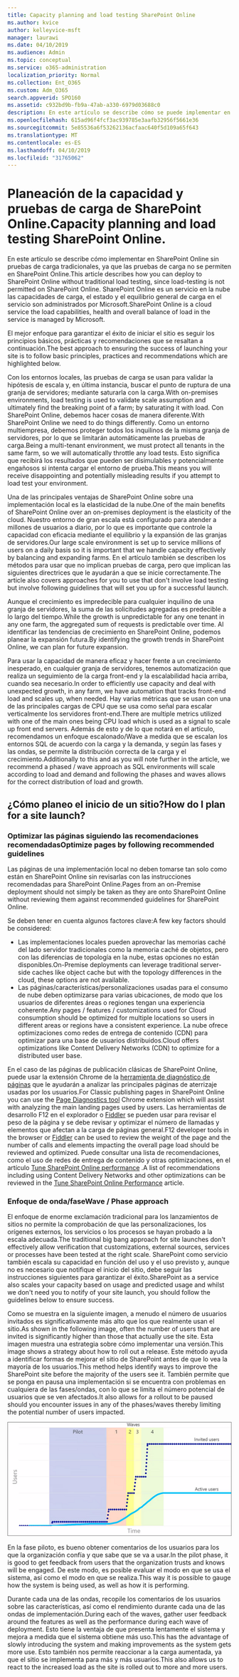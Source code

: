 ```yaml
---
title: Capacity planning and load testing SharePoint Online
ms.author: kvice
author: kelleyvice-msft
manager: laurawi
ms.date: 04/10/2019
ms.audience: Admin
ms.topic: conceptual
ms.service: o365-administration
localization_priority: Normal
ms.collection: Ent_O365
ms.custom: Adm_O365
search.appverid: SPO160
ms.assetid: c932bd9b-fb9a-47ab-a330-6979d03688c0
description: En este artículo se describe cómo se puede implementar en SharePoint Online sin realizar pruebas de carga tradicionales, ya que no está permitido.
ms.openlocfilehash: 615ad96f4fcf3ac939785e3aafb32956f5661e36
ms.sourcegitcommit: 5e85536a6f53262136acfaac640f5d109a65f643
ms.translationtype: MT
ms.contentlocale: es-ES
ms.lasthandoff: 04/10/2019
ms.locfileid: "31765062"
---
```

# <a name="capacity-planning-and-load-testing-sharepoint-online"></a><span data-ttu-id="c7571-103">Planeación de la capacidad y pruebas de carga de SharePoint Online.</span><span class="sxs-lookup"><span data-stu-id="c7571-103">Capacity planning and load testing SharePoint Online.</span></span>

<span data-ttu-id="c7571-104">En este artículo se describe cómo implementar en SharePoint Online sin pruebas de carga tradicionales, ya que las pruebas de carga no se permiten en SharePoint Online.</span><span class="sxs-lookup"><span data-stu-id="c7571-104">This article describes how you can deploy to SharePoint Online without traditional load testing, since load-testing is not permitted on SharePoint Online.</span></span> <span data-ttu-id="c7571-105">SharePoint Online es un servicio en la nube las capacidades de carga, el estado y el equilibrio general de carga en el servicio son administrados por Microsoft.</span><span class="sxs-lookup"><span data-stu-id="c7571-105">SharePoint Online is a cloud service the load capabilities, health and overall balance of load in the service is managed by Microsoft.</span></span>
  
<span data-ttu-id="c7571-106">El mejor enfoque para garantizar el éxito de iniciar el sitio es seguir los principios básicos, prácticas y recomendaciones que se resaltan a continuación.</span><span class="sxs-lookup"><span data-stu-id="c7571-106">The best approach to ensuring the success of launching your site is to follow basic principles, practices and recommendations which are highlighted below.</span></span>
  
<span data-ttu-id="c7571-107">Con los entornos locales, las pruebas de carga se usan para validar la hipótesis de escala y, en última instancia, buscar el punto de ruptura de una granja de servidores; mediante saturarla con la carga.</span><span class="sxs-lookup"><span data-stu-id="c7571-107">With on-premises environments, load testing is used to validate scale assumption and ultimately find the breaking point of a farm; by saturating it with load.</span></span> <span data-ttu-id="c7571-108">Con SharePoint Online, debemos hacer cosas de manera diferente.</span><span class="sxs-lookup"><span data-stu-id="c7571-108">With SharePoint Online we need to do things differently.</span></span> <span data-ttu-id="c7571-109">Como un entorno multiempresa, debemos proteger todos los inquilinos de la misma granja de servidores, por lo que se limitarán automáticamente las pruebas de carga.</span><span class="sxs-lookup"><span data-stu-id="c7571-109">Being a multi-tenant environment, we must protect all tenants in the same farm, so we will automatically throttle any load tests.</span></span> <span data-ttu-id="c7571-110">Esto significa que recibirá los resultados que pueden ser disimulables y potencialmente engañosos si intenta cargar el entorno de prueba.</span><span class="sxs-lookup"><span data-stu-id="c7571-110">This means you will receive disappointing and potentially misleading results if you attempt to load test your environment.</span></span>
  
<span data-ttu-id="c7571-111">Una de las principales ventajas de SharePoint Online sobre una implementación local es la elasticidad de la nube.</span><span class="sxs-lookup"><span data-stu-id="c7571-111">One of the main benefits of SharePoint Online over an on-premises deployment is the elasticity of the cloud.</span></span> <span data-ttu-id="c7571-112">Nuestro entorno de gran escala está configurado para atender a millones de usuarios a diario, por lo que es importante que controle la capacidad con eficacia mediante el equilibrio y la expansión de las granjas de servidores.</span><span class="sxs-lookup"><span data-stu-id="c7571-112">Our large scale environment is set up to service millions of users on a daily basis so it is important that we handle capacity effectively by balancing and expanding farms.</span></span> <span data-ttu-id="c7571-113">En el artículo también se describen los métodos para usar que no implican pruebas de carga, pero que implican las siguientes directrices que le ayudarán a que se inicie correctamente.</span><span class="sxs-lookup"><span data-stu-id="c7571-113">The article also covers approaches for you to use that don't involve load testing but involve following guidelines that will set you up for a successful launch.</span></span> 
  
<span data-ttu-id="c7571-114">Aunque el crecimiento es impredecible para cualquier inquilino de una granja de servidores, la suma de las solicitudes agregadas es predecible a lo largo del tiempo.</span><span class="sxs-lookup"><span data-stu-id="c7571-114">While the growth is unpredictable for any one tenant in any one farm, the aggregated sum of requests is predictable over time.</span></span> <span data-ttu-id="c7571-115">Al identificar las tendencias de crecimiento en SharePoint Online, podemos planear la expansión futura.</span><span class="sxs-lookup"><span data-stu-id="c7571-115">By identifying the growth trends in SharePoint Online, we can plan for future expansion.</span></span>
  
<span data-ttu-id="c7571-116">Para usar la capacidad de manera eficaz y hacer frente a un crecimiento inesperado, en cualquier granja de servidores, tenemos automatización que realiza un seguimiento de la carga front-end y la escalabilidad hacia arriba, cuando sea necesario.</span><span class="sxs-lookup"><span data-stu-id="c7571-116">In order to efficiently use capacity and deal with unexpected growth, in any farm, we have automation that tracks front-end load and scales up, when needed.</span></span> <span data-ttu-id="c7571-117">Hay varias métricas que se usan con una de las principales cargas de CPU que se usa como señal para escalar verticalmente los servidores front-end.</span><span class="sxs-lookup"><span data-stu-id="c7571-117">There are multiple metrics utilized with one of the main ones being CPU load which is used as a signal to scale up front end servers.</span></span> <span data-ttu-id="c7571-118">Además de esto y de lo que notará en el artículo, recomendamos un enfoque escalonado/Wave a medida que se escalan los entornos SQL de acuerdo con la carga y la demanda, y según las fases y las ondas, se permite la distribución correcta de la carga y el crecimiento.</span><span class="sxs-lookup"><span data-stu-id="c7571-118">Additionally to this and as you will note further in the article, we recommend a phased / wave approach as SQL environments will scale according to load and demand and following the phases and waves allows for the correct distribution of load and growth.</span></span> 
  
## <a name="how-do-i-plan-for-a-site-launch"></a><span data-ttu-id="c7571-119">¿Cómo planeo el inicio de un sitio?</span><span class="sxs-lookup"><span data-stu-id="c7571-119">How do I plan for a site launch?</span></span>

### <a name="optimize-pages-by-following-recommended-guidelines"></a><span data-ttu-id="c7571-120">Optimizar las páginas siguiendo las recomendaciones recomendadas</span><span class="sxs-lookup"><span data-stu-id="c7571-120">Optimize pages by following recommended guidelines</span></span>
<span data-ttu-id="c7571-121">Las páginas de una implementación local no deben tomarse tan solo como están en SharePoint Online sin revisarlas con las instrucciones recomendadas para SharePoint Online.</span><span class="sxs-lookup"><span data-stu-id="c7571-121">Pages from an on-Premise deployment should not simply be taken as they are onto SharePoint Online without reviewing them against recommended guidelines for SharePoint Online.</span></span>

<span data-ttu-id="c7571-122">Se deben tener en cuenta algunos factores clave:</span><span class="sxs-lookup"><span data-stu-id="c7571-122">A few key factors should be considered:</span></span>
- <span data-ttu-id="c7571-123">Las implementaciones locales pueden aprovechar las memorias caché del lado servidor tradicionales como la memoria caché de objetos, pero con las diferencias de topología en la nube, estas opciones no están disponibles.</span><span class="sxs-lookup"><span data-stu-id="c7571-123">On-Premise deployments can leverage traditional server-side caches like object cache but with the topology differences in the cloud, these options are not available.</span></span>
- <span data-ttu-id="c7571-124">Las páginas/características/personalizaciones usadas para el consumo de nube deben optimizarse para varias ubicaciones, de modo que los usuarios de diferentes áreas o regiones tengan una experiencia coherente.</span><span class="sxs-lookup"><span data-stu-id="c7571-124">Any pages / features / customizations used for Cloud consumption should be optimized for multiple locations so users in different areas or regions have a consistent experience.</span></span> <span data-ttu-id="c7571-125">La nube ofrece optimizaciones como redes de entrega de contenido (CDN) para optimizar para una base de usuarios distribuidos.</span><span class="sxs-lookup"><span data-stu-id="c7571-125">Cloud offers optimizations like Content Delivery Networks (CDN) to optimize for a distributed user base.</span></span>

<span data-ttu-id="c7571-126">En el caso de las páginas de publicación clásicas de SharePoint Online, puede usar la extensión Chrome de la [herramienta de diagnóstico de páginas](https://aka.ms/perftool) que le ayudarán a analizar las principales páginas de aterrizaje usadas por los usuarios.</span><span class="sxs-lookup"><span data-stu-id="c7571-126">For Classic publishing pages in SharePoint Online you can use the [Page Diagnostics tool](https://aka.ms/perftool) Chrome extension which will assist with analyzing the main landing pages used by users.</span></span>
<span data-ttu-id="c7571-127">Las herramientas de desarrollo F12 en el explorador o [Fiddler](https://www.telerik.com/download/fiddler) se pueden usar para revisar el peso de la página y se debe revisar y optimizar el número de llamadas y elementos que afectan a la carga de páginas general.</span><span class="sxs-lookup"><span data-stu-id="c7571-127">F12 developer tools in the browser or [Fiddler](https://www.telerik.com/download/fiddler) can be used to review the weight of the page and the number of calls and elements impacting the overall page load should be reviewed and optimized.</span></span> <span data-ttu-id="c7571-128">Puede consultar una lista de recomendaciones, como el uso de redes de entrega de contenido y otras optimizaciones, en el artículo [Tune SharePoint Online performance](https://aka.ms/tuneSPO) .</span><span class="sxs-lookup"><span data-stu-id="c7571-128">A list of recommendations including using Content Delivery Networks and other optimizations can be reviewed in the [Tune SharePoint Online Performance](https://aka.ms/tuneSPO) article.</span></span>

### <a name="wave--phase-approach"></a><span data-ttu-id="c7571-129">Enfoque de onda/fase</span><span class="sxs-lookup"><span data-stu-id="c7571-129">Wave / Phase approach</span></span>
<span data-ttu-id="c7571-130">El enfoque de enorme exclamación tradicional para los lanzamientos de sitios no permite la comprobación de que las personalizaciones, los orígenes externos, los servicios o los procesos se hayan probado a la escala adecuada.</span><span class="sxs-lookup"><span data-stu-id="c7571-130">The traditional big bang approach for site launches don't effectively allow verification that customizations, external sources, services or processes have been tested at the right scale.</span></span> <span data-ttu-id="c7571-131">SharePoint como servicio también escala su capacidad en función del uso y el uso previsto y, aunque no es necesario que notifique el inicio del sitio, debe seguir las instrucciones siguientes para garantizar el éxito.</span><span class="sxs-lookup"><span data-stu-id="c7571-131">SharePoint as a service also scales your capacity based on usage and predicted usage and whilst we don't need you to notify of your site launch, you should follow the guidelines below to ensure success.</span></span>
  
<span data-ttu-id="c7571-132">Como se muestra en la siguiente imagen, a menudo el número de usuarios invitados es significativamente más alto que los que realmente usan el sitio.</span><span class="sxs-lookup"><span data-stu-id="c7571-132">As shown in the following image, often the number of users that are invited is significantly higher than those that actually use the site.</span></span> <span data-ttu-id="c7571-133">Esta imagen muestra una estrategia sobre cómo implementar una versión.</span><span class="sxs-lookup"><span data-stu-id="c7571-133">This image shows a strategy about how to roll out a release.</span></span> <span data-ttu-id="c7571-134">Este método ayuda a identificar formas de mejorar el sitio de SharePoint antes de que lo vea la mayoría de los usuarios.</span><span class="sxs-lookup"><span data-stu-id="c7571-134">This method helps identify ways to improve the SharePoint site before the majority of the users see it.</span></span> <span data-ttu-id="c7571-135">También permite que se ponga en pausa una implementación si se encuentra con problemas en cualquiera de las fases/ondas, con lo que se limita el número potencial de usuarios que se ven afectados.</span><span class="sxs-lookup"><span data-stu-id="c7571-135">It also allows for a rollout to be paused should you encounter issues in any of the phases/waves thereby limiting the potential number of users impacted.</span></span>
  
![Gráfico que muestra los usuarios invitados y activos](media/0bc14a20-9420-4986-b9b9-fbcd2c6e0fb9.png)
  
<span data-ttu-id="c7571-137">En la fase piloto, es bueno obtener comentarios de los usuarios para los que la organización confía y que sabe que se va a usar.</span><span class="sxs-lookup"><span data-stu-id="c7571-137">In the pilot phase, it is good to get feedback from users that the organization trusts and knows will be engaged.</span></span> <span data-ttu-id="c7571-138">De este modo, es posible evaluar el modo en que se usa el sistema, así como el modo en que se realiza.</span><span class="sxs-lookup"><span data-stu-id="c7571-138">This way it is possible to gauge how the system is being used, as well as how it is performing.</span></span>
  
<span data-ttu-id="c7571-139">Durante cada una de las ondas, recopile los comentarios de los usuarios sobre las características, así como el rendimiento durante cada una de las ondas de implementación.</span><span class="sxs-lookup"><span data-stu-id="c7571-139">During each of the waves, gather user feedback around the features as well as the performance during each wave of deployment.</span></span> <span data-ttu-id="c7571-140">Esto tiene la ventaja de que presenta lentamente el sistema y mejora a medida que el sistema obtiene más uso.</span><span class="sxs-lookup"><span data-stu-id="c7571-140">This has the advantage of slowly introducing the system and making improvements as the system gets more use.</span></span> <span data-ttu-id="c7571-141">Esto también nos permite reaccionar a la carga aumentada, ya que el sitio se implementa para más y más usuarios.</span><span class="sxs-lookup"><span data-stu-id="c7571-141">This also allows us to react to the increased load as the site is rolled out to more and more users.</span></span>
